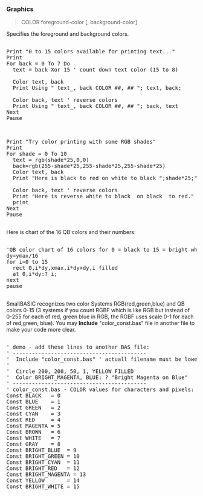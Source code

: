 ### Graphics

> COLOR foreground-color [, background-color]

Specifies the foreground and background colors.

<pre>

Print "0 to 15 colors available for printing text..."
Print
For back = 0 To 7 Do
  text = back Xor 15 ' count down text color (15 to 8)
  
  Color text, back
  Print Using " text_, back COLOR ##, ## "; text, back;
  
  Color back, text ' reverse colors
  Print Using " text_, back COLOR ##, ## "; back, text
Next
Pause

</pre>


<pre>

Print "Try color printing with some RGB shades"
Print
For shade = 0 To 10
  text = rgb(shade*25,0,0)
  back=rgb(255-shade*25,255-shade*25,255-shade*25)
  Color text, back
  Print "Here is black to red on white to black ";shade*25;",";255-25*shade
  
  Color back, text ' reverse colors
  Print "Here is reverse white to black  on black  to red."
  print
Next
Pause

</pre>

Here is chart of the 16 QB colors and their numbers:
<pre>

'QB color chart of 16 colors for 0 = black to 15 = bright white
dy=ymax/16
for i=0 to 15
  rect 0,i*dy,xmax,i*dy+dy,i filled
  at 0,i*dy:? i;
next
pause

</pre>

SmallBASIC recognizes two color Systems RGB(red,green,blue) and QB colors 0-15 (3 systems if you count RGBF which is like RGB but instead of 0-255 for each of red, green blue in RGB, the RGBF uses scale 0-1 for each of red,green, blue).
You may <strong>Include</strong> "color_const.bas" file in another file to make your code more clear.
<pre>

' demo - add these lines to another BAS file:
' ------------------------------------------
'  Include "color_const.bas" ' actuall filename must be lower case for Linux.
'
'  Circle 200, 200, 50, 1, YELLOW FILLED
'  Color BRIGHT_MAGENTA, BLUE: ? "Bright Magenta on Blue"
' ------------------------------------------
' color_const.bas - COLOR values for characters and pixels:
Const BLACK   = 0
Const BLUE    = 1
Const GREEN   = 2
Const CYAN    = 3
Const RED     = 4
Const MAGENTA = 5
Const BROWN   = 6
Const WHITE   = 7
Const GRAY    = 8
Const BRIGHT_BLUE  = 9
Const BRIGHT_GREEN = 10
Const BRIGHT_CYAN  = 11
Const BRIGHT_RED   = 12
Const BRIGHT_MAGENTA = 13
Const YELLOW       = 14
Const BRIGHT_WHITE = 15

</pre>

